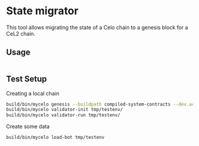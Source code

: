 # State migrator

This tool allows migrating the state of a Celo chain to a genesis block for a CeL2 chain.

## Usage

```sh

```

## Test Setup

Creating a local chain

```sh
build/bin/mycelo genesis --buildpath compiled-system-contracts --dev.accounts 2 --newenv tmp/testenv --mnemonic "miss fire behind decide egg buyer honey seven advance uniform profit renew"
build/bin/mycelo validator-init tmp/testenv/
build/bin/mycelo validator-run tmp/testenv/
```

Create some data

```sh
build/bin/mycelo load-bot tmp/testenv
```